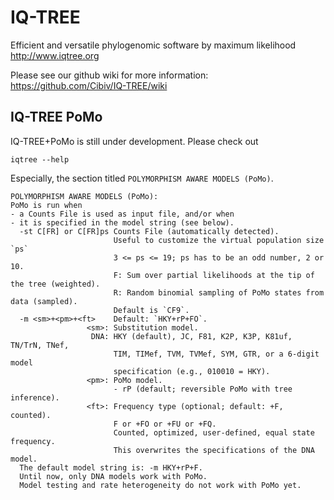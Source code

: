 IQ-TREE
=======

Efficient and versatile phylogenomic software by maximum likelihood <http://www.iqtree.org>

Please see our github wiki for more information: <https://github.com/Cibiv/IQ-TREE/wiki>

IQ-TREE PoMo
------------

IQ-TREE+PoMo is still under development.  Please check out

    iqtree --help

Especially, the section titled `POLYMORPHISM AWARE MODELS (PoMo)`.

```
POLYMORPHISM AWARE MODELS (PoMo):
PoMo is run when
- a Counts File is used as input file, and/or when
- it is specified in the model string (see below).
  -st C[FR] or C[FR]ps Counts File (automatically detected).
                       Useful to customize the virtual population size `ps`
                       3 <= ps <= 19; ps has to be an odd number, 2 or 10.
                       F: Sum over partial likelihoods at the tip of the tree (weighted).
                       R: Random binomial sampling of PoMo states from data (sampled).
                       Default is `CF9`.
  -m <sm>+<pm>+<ft>    Default: `HKY+rP+FO`.
                 <sm>: Substitution model.
                  DNA: HKY (default), JC, F81, K2P, K3P, K81uf, TN/TrN, TNef,
                       TIM, TIMef, TVM, TVMef, SYM, GTR, or a 6-digit model
                       specification (e.g., 010010 = HKY).
                 <pm>: PoMo model.
                       - rP (default; reversible PoMo with tree inference).
                 <ft>: Frequency type (optional; default: +F, counted).
                       F or +FO or +FU or +FQ.
                       Counted, optimized, user-defined, equal state frequency.
                       This overwrites the specifications of the DNA model.
  The default model string is: -m HKY+rP+F.
  Until now, only DNA models work with PoMo.
  Model testing and rate heterogeneity do not work with PoMo yet.
```

